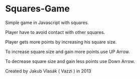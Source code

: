 Squares-Game
============

Simple game in Javascript with squares. 

Player have to avoid contact with other squares. 

Player gets more points by increasing his square size. 

To increase square size and gain more points use UP Arrow.

To decrease square size and gain less points use Down Arrow.

Created by Jakub Vlasák ( Vazzi ) in 2013
